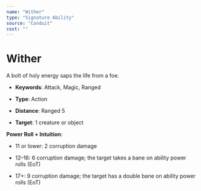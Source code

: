 ```yaml
---
name: "Wither"
type: "Signature Ability"
source: "Conduit"
cost: ""
---
```


# Wither

A bolt of holy energy saps the life from a foe.


- **Keywords**: Attack, Magic, Ranged

- **Type**: Action

- **Distance**: Ranged 5

- **Target**: 1 creature or object

**Power Roll + Intuition**:


- 11 or lower: 2 corruption damage

- 12–16: 6 corruption damage; the target takes a bane on ability power rolls (EoT)

- 17+: 9 corruption damage; the target has a double bane on ability power rolls (EoT)
